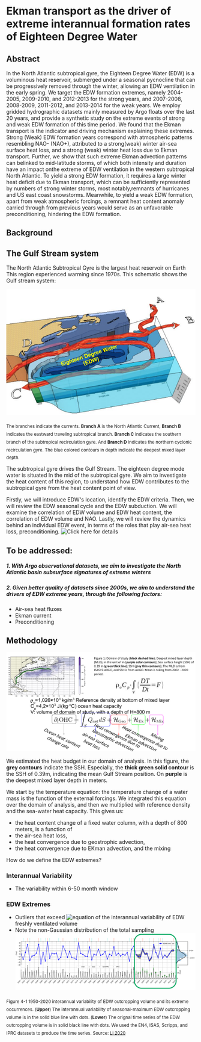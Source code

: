 # Ekman transport as the driver of extreme interannual formation rates of Eighteen Degree Water

## Abstract
In the North Atlantic subtropical gyre, the Eighteen Degree Water (EDW) is a voluminous heat reservoir, submerged under a seasonal pycnocline that can be progressively removed through the winter, allowing an EDW ventilation in the early spring. We target the EDW formation extremes, namely 2004-2005, 2009-2010, and 2012-2013 for the strong years, and 2007-2008, 2008-2009, 2011-2012, and 2013-2014 for the weak years. We employ gridded hydrographic datasets mainly measured by Argo floats over the last 20 years, and provide a synthetic study on the extreme events of strong and weak EDW formation of this time period. We found that the Ekman transport is the indicator and driving mechanism explaining these extremes. Strong (Weak) EDW formation years correspond with atmospheric patterns resembling NAO- (NAO+), attributed to a strong(weak) winter air-sea surface heat loss, and a strong (weak) winter heat loss due to Ekman transport. Further, we show that such extreme Ekman advection patterns can belinked to mid-latitude storms, of which both intensity and duration have an impact onthe extreme of EDW ventilation in the western subtropical North Atlantic. To yield a strong EDW formation, it requires a large winter heat deficit due to Ekman transport, which can be sufficiently represented by numbers of strong winter storms, most notably,remnants of hurricanes and US east coast snowstorms. Meanwhile, to yield a weak EDW formation, apart from weak atmospheric forcings, a remnant heat content anomaly carried through from previous years would serve as an unfavorable preconditioning, hindering the EDW formation.

## Background
## The Gulf Stream system
The North Atlantic Subtropical Gyre is the largest heat reservoir on Earth
This region experienced warming since 1970s. This schematic shows the Gulf stream system:

![subtropical gyre and EDW](https://github.com/keli559/Ekman-transport-a-trigger-of-interannual-extreme-formation-rates-of-Eighteen-Degree-Water/blob/main/background/subtropical_ke_li.png)

<sub>The branches indicate the currents. <strong>Branch A</strong>  is the North Atlantic Current, <strong>Branch B</strong> indicates the eastward traveling subtropical branch. <strong>Branch C</strong> indicates the southern branch of the subtropical recirculation gyre. And <strong>Branch D</strong> indicates the northern cyclonic recirculation gyre. 
The blue colored contours in depth indicate the deepest mixed layer depth.</sub>

The subtropical gyre drives the Gulf Stream. The eighteen degree mode water is situated In the mid of the subtropical gyre. We aim to investigate the heat content of this region, to understand how EDW contributes to the subtropical gyre from the heat content point of view.


Firstly, we will introduce EDW's location, identify the EDW criteria. Then, we will review the EDW seasonal cycle and the EDW subduction. We will examine the correlation of EDW volume and EDW heat content, the correlation of EDW volume and NAO. Lastly, we will review the dynamics behind an individual EDW event, in terms of the roles that play air-sea heat loss, preconditioning. ![Click here for details](https://github.com/keli559/Ekman-transport-a-trigger-of-interannual-extreme-formation-rates-of-Eighteen-Degree-Water/tree/main/background#whats-eighteen-degree-water-edw)

## To be addressed:
##### 1. With Argo observational datasets, we aim to investigate the North Atlantic basin subsurface signatures of extreme winters
##### 2. Given better quality of datasets since 2000s, we aim to understand the drivers of EDW extreme years, through the following factors:
* Air-sea heat fluxes
* Ekman current
* Preconditioning

## Methodology
![subtropical gyre and EDW](https://github.com/keli559/Ekman-transport-a-trigger-of-interannual-extreme-formation-rates-of-Eighteen-Degree-Water/blob/main/slide_15_ke_li.png)

We estimated the heat budget in our domain of analysis. In this figure, the <strong>grey contours</strong> indicate the SSH. Especially, the <strong>thick green solid contour</strong> is the SSH of 0.39m, indicating the mean Gulf Stream position. On <strong>purple</strong> is the deepest mixed layer depth in meters.

We start by the temperature equation: the temperature change of a water mass is the function of the external forcings. We integrated this equation over the domain of analysis, and then we multiplied with reference density and the sea-water heat capacity. This gives us:
* the heat content change of a fixed water column, with a depth of 800 meters, is a function of 
* the air-sea heat loss,
* the heat convergence due to geostrophic advection,
* the heat convergence due to EKman advection, and the mixing 

How do we define the EDW extremes?

### Interannual Variability
* The variability within 6-50 month window
### EDW Extremes
* Outliers that exceed ![equation](https://render.githubusercontent.com/render/math?math=\pm1\sigma)
of the interannual variability of EDW freshly ventilated volume
* Note the non-Gaussian distribution of the total sampling
![subtropical gyre and EDW](https://github.com/keli559/Ekman-transport-a-trigger-of-interannual-extreme-formation-rates-of-Eighteen-Degree-Water/blob/main/slide_16_ke_li.png)

<sub>Figure 4-1 1950-2020 interannual variability of EDW outcropping volume and its extreme occurrences.
(<strong>Upper</strong>) The interannual variability of seasonal-maximum EDW outcropping volume is in the solid blue line with dots.
(<strong>Lower</strong>) The orignal time series of the EDW outcropping volume is in solid black line with dots.
We used the EN4, ISAS, Scripps, and IPRC datasets to produce the time series.
Source: [Li 2020](https://www.theses.fr/2020BRES0085)</sub>
